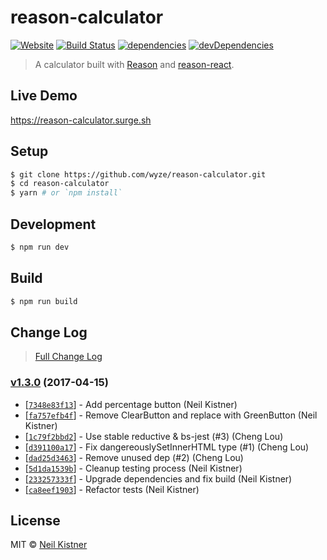 # reason-calculator

[![Website][website-image]][website-url]
[![Build Status][travis-image]][travis-url]
[![dependencies][deps-image]][deps-url]
[![devDependencies][depsdev-image]][depsdev-url]

> A calculator built with [Reason](https://github.com/facebook/reason) and [reason-react](https://github.com/reasonml/reason-react).

## Live Demo

https://reason-calculator.surge.sh

## Setup

```sh
$ git clone https://github.com/wyze/reason-calculator.git
$ cd reason-calculator
$ yarn # or `npm install`
```

## Development

```sh
$ npm run dev
```

## Build

```sh
$ npm run build
```

## Change Log

> [Full Change Log](changelog.md)

### [v1.3.0](https://github.com/wyze/reason-calculator/releases/tag/v1.3.0) (2017-04-15)

* [[`7348e83f13`](https://github.com/wyze/reason-calculator/commit/7348e83f13)] - Add percentage button (Neil Kistner)
* [[`fa757efb4f`](https://github.com/wyze/reason-calculator/commit/fa757efb4f)] - Remove ClearButton and replace with GreenButton (Neil Kistner)
* [[`1c79f2bbd2`](https://github.com/wyze/reason-calculator/commit/1c79f2bbd2)] - Use stable reductive & bs-jest (#3) (Cheng Lou)
* [[`d391100a17`](https://github.com/wyze/reason-calculator/commit/d391100a17)] - Fix dangereouslySetInnerHTML type (#1) (Cheng Lou)
* [[`dad25d3463`](https://github.com/wyze/reason-calculator/commit/dad25d3463)] - Remove unused dep (#2) (Cheng Lou)
* [[`5d1da1539b`](https://github.com/wyze/reason-calculator/commit/5d1da1539b)] - Cleanup testing process (Neil Kistner)
* [[`233257333f`](https://github.com/wyze/reason-calculator/commit/233257333f)] - Upgrade dependencies and fix build (Neil Kistner)
* [[`ca8eef1903`](https://github.com/wyze/reason-calculator/commit/ca8eef1903)] - Refactor tests (Neil Kistner)

## License

MIT © [Neil Kistner](https://neilkistner.com)

[website-image]: https://img.shields.io/website-up-down-green-red/https/reason-calculator.surge.sh.svg?style=flat-square
[website-url]: https://reason-calculator.surge.sh

[travis-image]: https://img.shields.io/travis/wyze/reason-calculator.svg?style=flat-square
[travis-url]: https://travis-ci.org/wyze/reason-calculator


[deps-image]: https://img.shields.io/david/wyze/reason-calculator.svg?style=flat-square
[deps-url]: https://david-dm.org/wyze/reason-calculator

[depsdev-image]: https://img.shields.io/david/dev/wyze/reason-calculator.svg?style=flat-square
[depsdev-url]: https://david-dm.org/wyze/reason-calculator?type=dev
